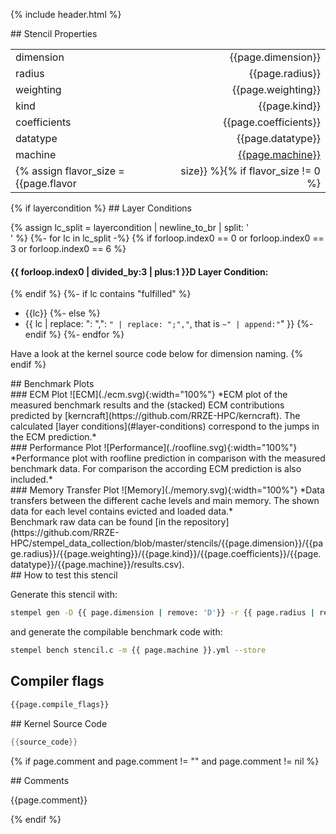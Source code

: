 {% include header.html %}

<div markdown="1" class="section-block-full">

<div markdown="1" class="section-block-half">
## Stencil Properties

|              |                       |
|--------------|----------------------:|
| dimension    | {{page.dimension}}    |
| radius       | {{page.radius}}       |
| weighting    | {{page.weighting}}    |
| kind         | {{page.kind}}         |
| coefficients | {{page.coefficients}} |
| datatype     | {{page.datatype}}     |
| machine      | [{{page.machine}}](https://github.com/RRZE-HPC/stempel_data_collection/blob/master/machine_files/{{page.machine}}.yml) |
{% assign flavor_size = {{page.flavor | size}} %}{% if flavor_size != 0 %}| flavor       | {{page.flavor}}       |{% endif %}

</div>

<div markdown="1" class="section-block-half">
{% if layercondition %}
## Layer Conditions

{% assign lc_split = layercondition | newline_to_br | split: '<br />' %}
{%- for lc in lc_split -%}
{% if forloop.index0 == 0 or forloop.index0 == 3 or forloop.index0 == 6 %}

#### {{ forloop.index0 | divided_by:3 | plus:1 }}D Layer Condition:
{% endif %}
{%- if lc contains "fulfilled" %}
- {{lc}}
{%- else %}
- {{ lc | replace: ": ",": `" | replace: ";","`, that is	`~" | append:"`" }}
{%- endif %}
{%- endfor %}

Have a look at the kernel source code below for dimension naming.
{% endif %}
</div>

</div>

<div markdown="1" class="section-block-full">
## Benchmark Plots

<div markdown="1" class="section-block-half">
### ECM Plot
![ECM](./ecm.svg){:width="100%"}
*ECM plot of the measured benchmark results and the (stacked) ECM contributions predicted by [kerncraft](https://github.com/RRZE-HPC/kerncraft). The calculated [layer conditions](#layer-conditions) correspond to the jumps in the ECM prediction.*
</div>

<div markdown="1" class="section-block-half">
### Performance Plot
![Performance](./roofline.svg){:width="100%"}
*Performance plot with roofline prediction in comparison with the measured benchmark data. For comparison the according ECM prediction is also included.*
</div>

<div markdown="1" class="section-block-half">
### Memory Transfer Plot
![Memory](./memory.svg){:width="100%"}
*Data transfers between the different cache levels and main memory. The shown data for each level contains evicted and loaded data.*
</div>

<div markdown="1" class="section-block-half">
Benchmark raw data can be found [in the repository](https://github.com/RRZE-HPC/stempel_data_collection/blob/master/stencils/{{page.dimension}}/{{page.radius}}/{{page.weighting}}/{{page.kind}}/{{page.coefficients}}/{{page.datatype}}/{{page.machine}}/results.csv).
</div>

</div>

<div markdown="1" class="section-block-full">

<div markdown="1" class="section-block-half">
## How to test this stencil

Generate this stencil with:
```bash
stempel gen -D {{ page.dimension | remove: 'D'}} -r {{ page.radius | remove: 'r'}} -t {{ page.datatype }} -C {{ page.coefficients }} -k {{ page.kind }} {% if page.weighting == 'isotropic' %}-i{% elsif page.weighting == 'heterogeneous' %}-e{% elsif page.weighting == 'homogeneous' %}-o{% elsif page.weighting == 'point-symmetric' %}-p{% endif %} --store stencil.c
```

and generate the compilable benchmark code with:
```bash
stempel bench stencil.c -m {{ page.machine }}.yml --store
```

## Compiler flags
```bash
{{page.compile_flags}}
```
</div>

<div markdown="1" class="section-block-half">
## Kernel Source Code

```c
{{source_code}}
```
</div>

{% if page.comment and page.comment != "" and page.comment != nil %}
<div markdown="1" class="section-block-half">
## Comments

{{page.comment}}
</div>
{% endif %}

</div>
